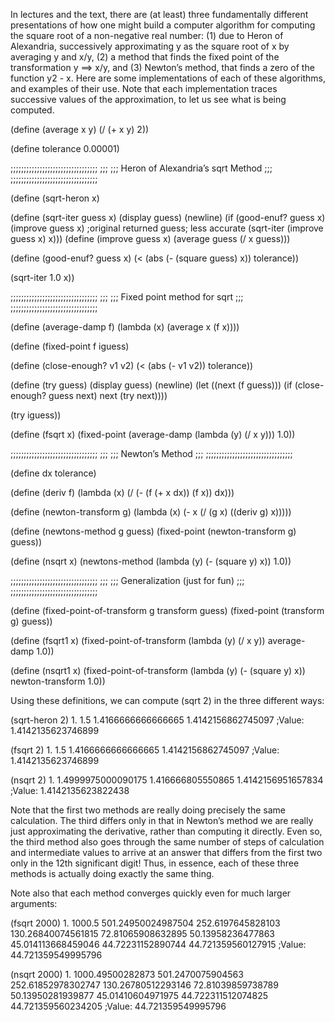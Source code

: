 In lectures and the text, there are (at least) three fundamentally different presentations of how one might build a computer algorithm for computing the square root of a non-negative real number: (1) due to Heron of Alexandria, successively approximating y as the square root of x by averaging y and x/y, (2) a method that finds the fixed point of the transformation y ==> x/y, and (3) Newton’s method, that finds a zero of the function y2 - x. Here are some implementations of each of these algorithms, and examples of their use. Note that each implementation traces successive values of the approximation, to let us see what is being computed.

(define (average x y)
  (/ (+ x y) 2))

(define tolerance 0.00001)

;;;;;;;;;;;;;;;;;;;;;;;;;;;;;;;;;
;;;
;;; Heron of Alexandria’s sqrt Method
;;;
;;;;;;;;;;;;;;;;;;;;;;;;;;;;;;;;;

(define (sqrt-heron x)

  (define (sqrt-iter guess x)
    (display guess) (newline)
    (if (good-enuf? guess x)
 (improve guess x)  ;original returned guess; less accurate
 (sqrt-iter (improve guess x)
     x)))
  (define (improve guess x)
    (average guess (/ x guess)))

  (define (good-enuf? guess x)
    (< (abs (- (square guess) x))
       tolerance))

  (sqrt-iter 1.0 x))

;;;;;;;;;;;;;;;;;;;;;;;;;;;;;;;;;
;;;
;;; Fixed point method for sqrt
;;;
;;;;;;;;;;;;;;;;;;;;;;;;;;;;;;;;;

(define (average-damp f)
  (lambda (x)
    (average x (f x))))

(define (fixed-point f iguess)

  (define (close-enough? v1 v2)
    (< (abs (- v1 v2)) tolerance))

  (define (try guess)
    (display guess) (newline)
    (let ((next (f guess)))
      (if (close-enough? guess next)
   next
   (try next))))

  (try iguess))

(define (fsqrt x)
  (fixed-point
   (average-damp
    (lambda (y) (/ x y)))
   1.0))

;;;;;;;;;;;;;;;;;;;;;;;;;;;;;;;;;
;;;
;;; Newton’s Method
;;;
;;;;;;;;;;;;;;;;;;;;;;;;;;;;;;;;;

(define dx tolerance)

(define (deriv f)
  (lambda (x)
    (/ (- (f (+ x dx))
   (f x))
       dx)))

(define (newton-transform g)
  (lambda (x)
    (- x (/ (g x)
     ((deriv g) x)))))

(define (newtons-method g guess)
  (fixed-point (newton-transform g) guess))

(define (nsqrt x)
  (newtons-method
   (lambda (y) (- (square y) x))
   1.0))

;;;;;;;;;;;;;;;;;;;;;;;;;;;;;;;;;
;;;
;;; Generalization (just for fun)
;;;
;;;;;;;;;;;;;;;;;;;;;;;;;;;;;;;;;

(define (fixed-point-of-transform g transform guess)
  (fixed-point (transform g) guess))

(define (fsqrt1 x)
  (fixed-point-of-transform
   (lambda (y) (/ x y))
   average-damp
   1.0))

(define (nsqrt1 x)
  (fixed-point-of-transform
   (lambda (y) (- (square y) x))
   newton-transform
   1.0))

Using these definitions, we can compute (sqrt 2) in the three different ways:

(sqrt-heron 2)
1.
1.5
1.4166666666666665
1.4142156862745097
;Value: 1.4142135623746899

(fsqrt 2)
1.
1.5
1.4166666666666665
1.4142156862745097
;Value: 1.4142135623746899

(nsqrt 2)
1.
1.4999975000090175
1.416666805550865
1.4142156951657834
;Value: 1.4142135623822438

Note that the first two methods are really doing precisely the same calculation. The third differs only in that in Newton’s method we are really just approximating the derivative, rather than computing it directly. Even so, the third method also goes through the same number of steps of calculation and intermediate values to arrive at an answer that differs from the first two only in the 12th significant digit! Thus, in essence, each of these three methods is actually doing exactly the same thing.

Note also that each method converges quickly even for much larger arguments:

(fsqrt 2000)
1.
1000.5
501.24950024987504
252.6197645828103
130.26840074561815
72.81065908632895
50.13958236477863
45.014113668459046
44.72231152890744
44.721359560127915
;Value: 44.721359549995796

(nsqrt 2000)
1.
1000.49500282873
501.2470075904563
252.61852978302747
130.26780512293146
72.81039859738789
50.13950281939877
45.01410604971975
44.722311512074825
44.721359560234205
;Value: 44.721359549995796